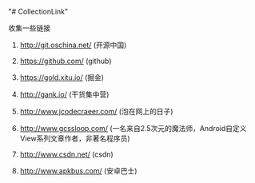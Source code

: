 "# CollectionLink" 

收集一些链接

1. http://git.oschina.net/              (开源中国)

2. https://github.com/                  (github)

3. https://gold.xitu.io/                (掘金)

4. http://gank.io/                      (干货集中营)

5. http://www.jcodecraeer.com/          (泡在网上的日子)

6. http://www.gcssloop.com/             (一名来自2.5次元的魔法师，Android自定义View系列文章作者，非著名程序员)

7. http://www.csdn.net/                 (csdn)

8. http://www.apkbus.com/               (安卓巴士)
